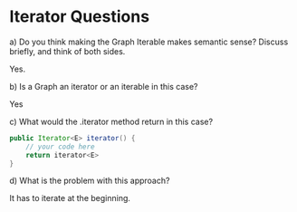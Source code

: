 # Iterator Questions

a) Do you think making the Graph Iterable makes semantic sense? Discuss briefly, and think of both sides.

Yes. 


b) Is a Graph an iterator or an iterable in this case?

Yes

c) What would the .iterator method return in this case?

```java
public Iterator<E> iterator() {
    // your code here
    return iterator<E>
}
```

d) What is the problem with this approach?

It has to iterate at the beginning.